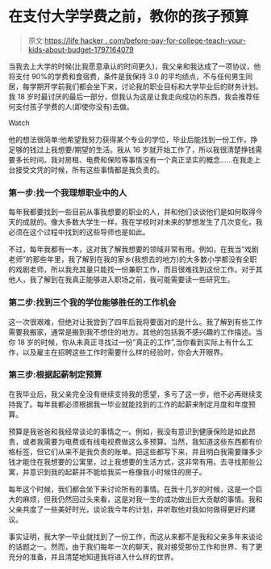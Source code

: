 # 在支付大学学费之前，教你的孩子预算

> 原文:[https://life hacker . com/before-pay-for-college-teach-your-kids-about-budget-1797164079](https://lifehacker.com/before-paying-for-college-teach-your-kids-about-budget-1797164079)

当我去上大学的时候(比我愿意承认的时间更久)，我父亲和我达成了一项协议，他将支付 90%的学费和食宿费，条件是我保持 3.0 的平均绩点，不与任何男生同居，每学期开学前我们都会坐下来，讨论我的职业目标和大学毕业后的财务计划。我 18 岁时最讨厌的最后一部分，但我认为这是让我走向成功的东西，我会推荐任何支付孩子学费的人(即使你没有)去做。

Watch

他的想法很简单:他希望我努力获得某个专业的学位，毕业后能找到一份工作，挣足够的钱过上我想要/期望的生活。我从 16 岁就开始工作了，所以我很清楚挣钱需要多长时间。我对房租、电费和保险等事情没有一个真正坚实的概念……在我走上台接受文凭的时候，所有这些事情都是我负责的。

### 第一步:找一个我理想职业中的人

每年我都要找到一些目前从事我想要的职业的人，并和他们谈谈他们是如何取得今天的成就的。像大多数大学生一样，我在学校时对未来的梦想发生了几次变化，我必须在这个过程中找到的这些导师也是如此。

不过，每年我都有一本，这对我了解我想要的领域非常有用。例如，在我当“戏剧老师”的那些年里，我了解到在我的家乡(我想去的地方)的大多数小学都没有全职的戏剧老师，所以我充其量只能找一份兼职工作，而且很难找到这份工作。对于其他人，我了解到在我真正能够进入职场之前，我可能需要读一些研究生。

### 第二步:找到三个我的学位能够胜任的工作机会

这一次很艰难，但绝对让我尝到了四年后我将要面对的是什么。我了解到有些工作需要我搬家，通常是搬到我不想住的地方。其他的包括我不感兴趣的工作描述。当你 18 岁的时候，你从未真正寻找过一份“真正的工作”,当你看到实际上有什么工作，以及雇主在招聘这些工作时需要什么样的经验时，你会大开眼界。

### 第三步:根据起薪制定预算

在我毕业后，我父亲完全没有继续支持我的愿望，多亏了这一步，他不必再继续支持我了。每年我都必须根据我一毕业就能找到的工作的起薪来制定月度和年度预算。

预算是我爸爸和我经常谈论的事情之一。例如，我没有意识到健康保险是如此昂贵，或者我需要为电费或有线电视费做这么多预算。当然，我知道这些东西都有价格标签，但它们从来不是我负责的账单。把这些都写下来，并且明白我需要赚多少钱才能住在我想要的公寓里，过上我想要的生活方式，这非常有用。去寻找那些公寓，并意识到我的起薪并不能给我买一栋像我小时候住的房子。

每年这个时候，我们都会坐下来讨论所有的事情。在我十几岁的时候，这是一个巨大的麻烦，但我仍然回过头来看，这是对我一生的成功做出巨大贡献的事情。我和父亲共度了一些美好时光，谈论我今年的计划，并听取他对我如何做得更好的建议。

事实证明，我大学一毕业就找到了一份工作，而这从来都不是我和父亲多年来谈论的话题之一。然而，由于我们每年一次的聊天，我对接受那份工作和世界、有了更充分的准备，并且清楚地知道我将进入什么样的世界。